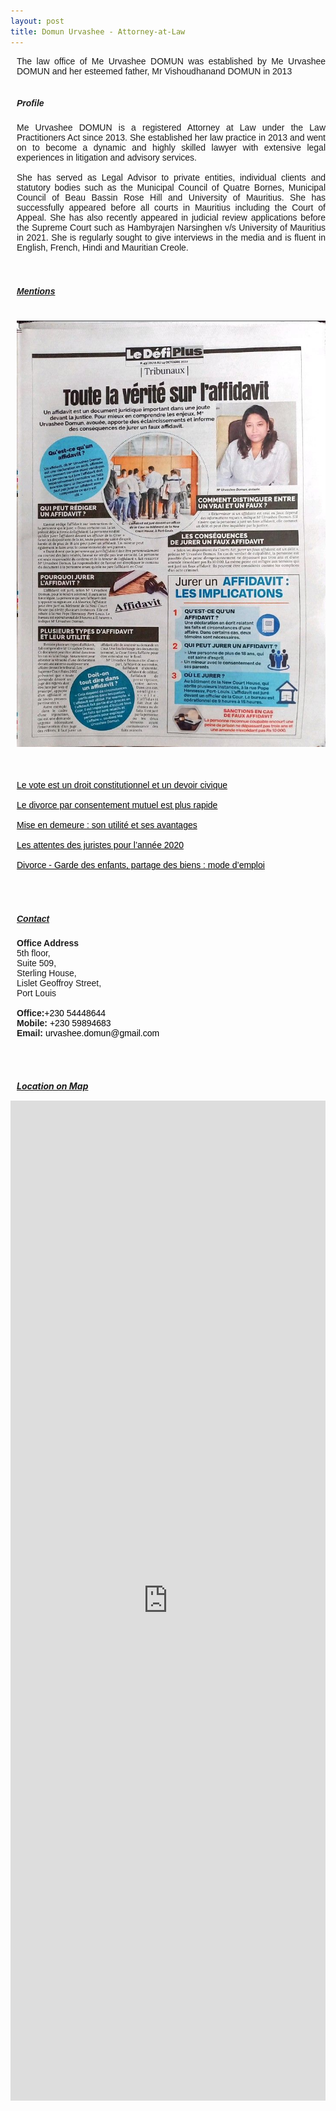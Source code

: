 ```yaml
---
layout: post
title: Domun Urvashee - Attorney-at-Law
---
```

<!-- <img src="./lawyer.jpg" style="margin-top: -50px;"> -->
<!-- <br><br> -->

<div style="font-family: 'Raleway', sans-serif;text-align:justify;margin-left:10px;">The law office of Me Urvashee DOMUN was established by Me Urvashee DOMUN
and her esteemed father, Mr Vishoudhanand DOMUN in 2013
<br><br>
<h5 style=""><b>Profile</b></h6>
Me Urvashee DOMUN is a registered Attorney at Law under the Law Practitioners Act
since 2013. She established her law practice in 2013 and went on to become a dynamic
and highly skilled lawyer with extensive legal experiences in litigation and advisory
services.
<br><br>
She has served as Legal Advisor to private entities, individual clients and statutory bodies
such as the Municipal Council of Quatre Bornes, Municipal Council of Beau Bassin Rose
Hill and University of Mauritius. She has successfully appeared before all courts in
Mauritius including the Court of Appeal. She has also recently appeared in judicial
review applications before the Supreme Court such as Hambyrajen Narsinghen v/s
University of Mauritius in 2021. She is regularly sought to give interviews in the media
and is fluent in English, French, Hindi and Mauritian Creole.
</div>
<br><br>

<div style="font-family: 'Raleway', sans-serif;margin-left:10px;">
    <h5 style="text-decoration:underline"><b>Mentions</b></h5>
    <br>
    <img src="./defi.jpeg" style="margin-bottom: 50px;">
    <a style="text-decoration:unerline;color:black" href="https://defimedia.info/lavouee-urvashee-domun-le-vote-est-un-droit-constitutionnel-et-un-devoir-civique" target="_blank">Le vote est un droit constitutionnel et un devoir civique</a> <br><br>
     <a style="text-decoration:unerline;color:black" href="https://defimedia.info/me-urvashee-domun-le-divorce-par-consentement-mutuel-est-plus-rapide" target="_blank">Le divorce par consentement mutuel est plus rapide</a><br><br>
     <a style="text-decoration:unerline;color:black" href="https://defimedia.info/mise-en-demeure-son-utilite-et-ses-avantages" target="_blank">Mise en demeure : son utilité et ses avantages</a><br><br>
     <a style="text-decoration:unerline;color:black" href="https://defimedia.info/les-attentes-des-juristes-pour-lannee-2020" target="_blank">Les attentes des juristes pour l’année 2020</a><br><br>
     <a style="text-decoration:unerline;color:black" href="https://defimedia.info/divorce-garde-des-enfants-partage-des-biens-mode-demploi" target="_blank">Divorce - Garde des enfants, partage des biens : mode d’emploi</a><br><br>
    
</div>
<br><br>
<div style="font-family: 'Raleway', sans-serif;margin-left:10px;">
    <h5 style="text-decoration:underline"><b>Contact</b></h5>
    <b>Office Address</b>
    <br>
    5th floor, <br>
    Suite 509, <br>
    Sterling House, <br>
    Lislet Geoffroy Street,<br>
    Port Louis <br>
    <br>
    <b>Office:</b><a style="text-decoration:none;color:black" title="Click to call us1" href="tel:+23054448644">+230 54448644</a>
    <br>
    <b>Mobile:</b> <a style="text-decoration:none;color:black" title="Click to call us" href="tel:+2305894683">+230 59894683</a>
    <br>
    <b>Email:</b><a style="text-decoration:none;color:black" title="Click to send us a message" href = "mailto: urvashee.domun@gmail.com"> urvashee.domun@gmail.com</a>
</div>

<br><br>
<h5 style="text-decoration:underline;margin-bottom:15px;margin-left:10px;"><b>Location on Map</b></h5>
<div class="col-12 col-sm-8" style="height: 40vh">
<iframe src="https://www.google.com/maps/embed?pb=!1m18!1m12!1m3!1d3745.2327594130747!2d57.50301331547846!3d-20.166031950901345!2m3!1f0!2f0!3f0!3m2!1i1024!2i768!4f13.1!3m3!1m2!1s0x217c514a42686775%3A0xb9e2335789a105e4!2sSterling%20House!5e0!3m2!1sen!2smu!4v1664112237949!5m2!1sen!2smu" width="100%" height="100%" style="border:0;" allowfullscreen="" loading="lazy" referrerpolicy="no-referrer-when-downgrade"></iframe>
</div>

